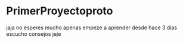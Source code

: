 # PrimerProyectoproto
jaja no esperes mucho apenas empeze a aprender desde hace 3 dias
escucho consejos jeje
